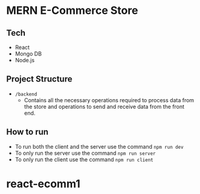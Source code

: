 # MERN E-Commerce Store

## Tech

-   React
-   Mongo DB
-   Node.js

## Project Structure

-   `/backend`
    -   Contains all the necessary operations required to process data from the store and operations to send and receive data from the front end.

## How to run

-   To run both the client and the server use the command `npm run dev`
-   To only run the server use the command `npm run server`
-   To only run the client use the command `npm run client`
# react-ecomm1
